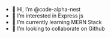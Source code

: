 - 👋 Hi, I’m @code-alpha-nest
- 👀 I’m interested in Express js
- 🌱 I’m currently learning MERN Stack
- 💞️ I’m looking to collaborate on Github

<!---
code-alpha-nest/code-alpha-nest is a ✨ special ✨ repository because its `README.md` (this file) appears on your GitHub profile.
You can click the Preview link to take a look at your changes.
--->
